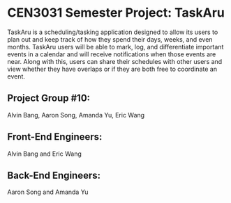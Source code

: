 # CEN3031 Semester Project: TaskAru

TaskAru is a scheduling/tasking application designed to allow its users to plan out and keep track of how they spend their days, weeks, and even months. TaskAru users will be able to mark, log, and differentiate important events in a calendar and will receive notifications when those events are near. Along with this, users can share their schedules with other users and view whether they have overlaps or if they are both free to coordinate an event. 


Project Group #10: 
---

Alvin Bang, Aaron Song, Amanda Yu, Eric Wang

Front-End Engineers: 
---

Alvin Bang and Eric Wang

Back-End Engineers: 
---

Aaron Song and Amanda Yu
